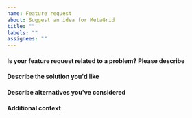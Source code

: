 ```yaml
---
name: Feature request
about: Suggest an idea for MetaGrid
title: ""
labels: ""
assignees: ""
---
```


#### Is your feature request related to a problem? Please describe

<!-- A clear and concise description of what the problem is. Ex. I'm always frustrated when [...] -->

#### Describe the solution you'd like

<!-- A clear and concise description of what you want to happen. -->

#### Describe alternatives you've considered

<!-- A clear and concise description of any alternative solutions or features you've considered. -->

#### Additional context

<!-- Add any other context or screenshots about the feature request here. -->
